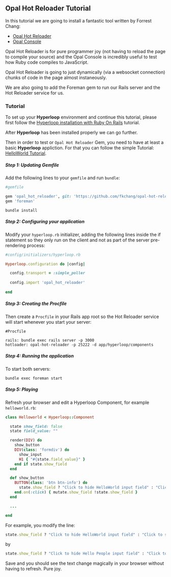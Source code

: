## <i class="flaticon-professor-teaching"></i> <span class="bigfirstletter">O</span>pal Hot Reloader Tutorial

In this tutorial we are going to install a fantastic tool written by Forrest Chang:

+ [Opal Hot Reloader](https://github.com/fkchang/opal-hot-reloader)
+ [Opal Console](https://github.com/fkchang/opal-console)

Opal Hot Reloader is for pure programmer joy (not having to reload the page to compile your source) and the Opal Console is incredibly useful to test how Ruby code compiles to JavaScript.

Opal Hot Reloader is going to just dynamically (via a websocket connection) chunks of code in the page almost instaneously.

We are also going to add the Foreman gem to run our Rails server and the Hot Reloader service for us.

### Tutorial

To set up your **Hyperloop** environment and continue this tutorial, please first follow the [Hyperloop installation with Ruby On Rails](/installation#rorsetup) tutorial.

After **Hyperloop** has been installed properly we can go further.

Then in order to test or `Opal Hot Reloader` Gem, you need to have at least a basic **Hyperloop** appliction. For that you can follow the simple Tutorial: [HelloWorld Tutorial](/tutorials/hyperlooprails/helloworld).

##### Step 1: Updating Gemfile

Add the following lines to your `gemfile` and run `bundle`:

```ruby
#gemfile

gem 'opal_hot_reloader', git: 'https://github.com/fkchang/opal-hot-reloader.git'
gem 'foreman'
```

`bundle install`

##### Step 2: Configuring your application

Modify your `hyperloop.rb` initializer, adding the following lines inside the if statement so they only run on the client and not as part of the server pre-rendering process:

```ruby
#config/initializers/hyperloop.rb

Hyperloop.configuration do |config|

  config.transport = :simple_poller
  
  config.import 'opal_hot_reloader'
 
end
```

##### Step 3: Creating the Procfile

Then create a `Procfile` in your Rails app root so the Hot Reloader service will start whenever you start your server:

```text
#Procfile

rails: bundle exec rails server -p 3000
hotloader: opal-hot-reloader -p 25222 -d app/hyperloop/components
```

##### Step 4: Running the application

To start both servers:

`bundle exec foreman start`


##### Step 5: Playing 

Refresh your browser and edit a Hyperloop Component, for example `helloworld.rb`:

```ruby
class Helloworld < Hyperloop::Component

  state show_field: false
  state field_value: ""

  render(DIV) do
    show_button
    DIV(class: 'formdiv') do
      show_input
      H1 { "#{state.field_value}" }
    end if state.show_field
  end

  def show_button
    BUTTON(class: 'btn btn-info') do
      state.show_field ? "Click to hide HelloWorld input field" : "Click to show HelloWorld input field"
    end.on(:click) { mutate.show_field !state.show_field }
  end

  ...

end
```

For example, you modify the line:

```ruby
state.show_field ? "Click to hide HelloWorld input field" : "Click to show HelloWorld input field"
```

by

```ruby
state.show_field ? "Click to hide Hello People input field" : "Click to show People input field"
```

Save and you should see the text change magically in your browser without having to refresh. Pure joy.  